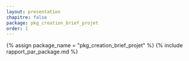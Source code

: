 ```yaml
---
layout: presentation
chapitre: false
package: pkg_creation_brief_projet
order: 1
---
```


{% assign package_name = "pkg_creation_brief_projet" %}
{% include rapport_par_package.md %}